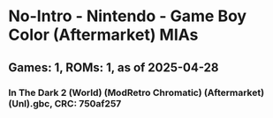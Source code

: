 # No-Intro - Nintendo - Game Boy Color (Aftermarket) MIAs
## Games: 1, ROMs: 1, as of 2025-04-28

### In The Dark 2 (World) (ModRetro Chromatic) (Aftermarket) (Unl).gbc, CRC: 750af257

